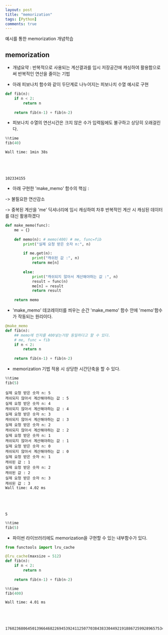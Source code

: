 ```yaml
---
layout: post
title: "memorization"
tags: [Python]
comments: true
---
```


예시를 통한 memorization 개념학습

## memorization

- 개념요약 : 반복적으로 사용되는 계산결과를 임시 저장공간에 캐싱하여 활용함으로써 반복적인 연산을 줄이는 기법


- 아래 피보나치 함수와 같이 두단계로 나누어지는 피보나치 수열 예시로 구현


```python
def fib(n):
    if n < 2:
        return n
    
    return fib(n-1) + fib(n-2)
```

- 피보나치 수열의 연산시간은 크지 않은 수가 입력됨에도 불구하고 상당히 오래걸린다.


```python
%%time
fib(40)
```

    Wall time: 1min 38s
    




    102334155



- 아래 구현한 'make_memo' 함수의 핵심 : 

-> 불필요한 연산감소

-> 중복된 계산을 'me' 딕셔너리에 임시 캐싱하여 차후 반복적인 계산 시 캐싱된 데이터를 대신 활용하겠다


```python
def make_memo(func):
    me = {}
    
    def memo(n): # memo(400) # me, func=fib
        print("실제 요청 받은 숫자 n:", n)
        
        if me.get(n):
            print("캐쉬된 값 :", n)
            return me[n]
        
        else:
            print("캐쉬되지 않아서 계산해야하는 값 :", n)
            result = func(n)
            me[n] = result
            return result
        
    return memo
```

- 'make_memo' 데코레이터를 씌우는 순간 'make_memo' 함수 안에 'memo'함수가 작동되는 원리이다.


```python
@make_memo
def fib(n): 
    ## memo에 인자를 400넣는거랑 동일하다고 할 수 있다. 
    # me, func = fib
    if n < 2:
        return n
    
    return fib(n-1) + fib(n-2)
```

- memorization 기법 적용 시 상당한 시간단축을 할 수 있다.


```python
%%time
fib(5)
```

    실제 요청 받은 숫자 n: 5
    캐쉬되지 않아서 계산해야하는 값 : 5
    실제 요청 받은 숫자 n: 4
    캐쉬되지 않아서 계산해야하는 값 : 4
    실제 요청 받은 숫자 n: 3
    캐쉬되지 않아서 계산해야하는 값 : 3
    실제 요청 받은 숫자 n: 2
    캐쉬되지 않아서 계산해야하는 값 : 2
    실제 요청 받은 숫자 n: 1
    캐쉬되지 않아서 계산해야하는 값 : 1
    실제 요청 받은 숫자 n: 0
    캐쉬되지 않아서 계산해야하는 값 : 0
    실제 요청 받은 숫자 n: 1
    캐쉬된 값 : 1
    실제 요청 받은 숫자 n: 2
    캐쉬된 값 : 2
    실제 요청 받은 숫자 n: 3
    캐쉬된 값 : 3
    Wall time: 4.02 ms
    




    5




```python
%%time
fib(5)
```

- 파이썬 라이브러리에도 memorization을 구현할 수 있는 내부함수가 있다.


```python
from functools import lru_cache
```


```python
@lru_cache(maxsize = 512)
def fib(n):
    if n < 2:
        return n
    
    return fib(n-1) + fib(n-2)
```


```python
%%time
fib(400)
```

    Wall time: 4.01 ms
    




    176023680645013966468226945392411250770384383304492191886725992896575345044216019675


